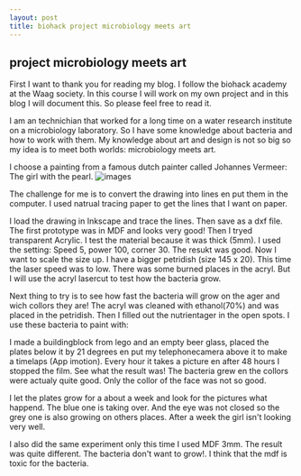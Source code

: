 ```yaml
---
layout: post
title: biohack project microbiology meets art
---
```


## project microbiology meets art

First I want to thank you for reading my blog. I follow the biohack academy at the Waag society. In this course I will work on my own project and in this blog I will document this.
So please feel free to read it.

I am an technichian that worked for a long time on a water research institute on a microbiology laboratory. So I have some knowledge about bacteria and how to work with them.
My knowledge about art and design is not so big so my idea is to meet both worlds: microbiology meets art.

I choose a painting from a famous dutch painter called Johannes Vermeer: The girl with the pearl.
![images](http://marijan1.github.io/images/meisjeparel.jpg)

The challenge for me is to convert the drawing into lines en put them in the computer. I used natrual tracing paper to get the lines that I want on paper.

I load the drawing in Inkscape and trace the lines. Then save as a dxf file.
The first prototype was in MDF and looks very good!
Then I tryed transparent Acrylic. I test the material because it was thick (5mm). I used the setting: Speed 5, power 100, corner 30. The resukt was good. Now I want to scale the size up. I have a bigger petridish (size 145 x 20). 
This time the laser speed was to low. There was some burned places in the acryl. 
But I will use the acryl lasercut to test how the bacteria grow. 

Next thing to try is to see how fast the bacteria will grow on the ager and wich collors they are! 
The acryl was cleaned with ethanol(70%) and was placed in the petridish. Then I filled out the nutrientager in the open spots. 
I use these bacteria to paint with:


I made a buildingblock from lego and an empty beer glass, placed the plates below it by 21 degrees en put my telephonecamera above it to make a timelaps (App imotion). Every hour it takes a picture en after 48 hours I stopped the film. See what the result was!
The bacteria grew en the collors were actualy quite good. Only the collor of the face was not so good.


I let the plates grow for a about a week and look for the pictures what happend. The blue one is taking over. And the eye was not closed so the grey one is also growing on others places. After a week the girl isn't looking very well.

I also did the same experiment only this time I used MDF 3mm. The result was quite different. The bacteria don't want to grow!. I think that the mdf is toxic for the bacteria. 





